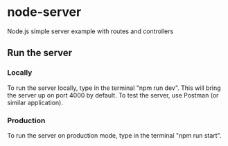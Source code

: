 # node-server
Node.js simple server example with routes and controllers

## Run the server
### Locally
To run the server locally, type in the terminal "npm run dev".
This will bring the server up on port 4000 by default.
To test the server, use Postman (or similar application).

### Production
To run the server on production mode, type in the terminal "npm run start".